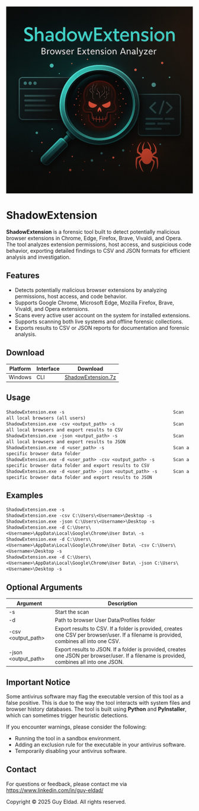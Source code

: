 <p align="center">
  <img src="ShadowExtension.jpg" alt="ShadowExtension Banner" width="600">
</p>

# ShadowExtension

**ShadowExtension** is a forensic tool built to detect potentially malicious browser extensions in Chrome, Edge, Firefox, Brave, Vivaldi, and Opera. The tool analyzes extension permissions, host access, and suspicious code behavior, exporting detailed findings to CSV and JSON formats for efficient analysis and investigation.

## Features
- Detects potentially malicious browser extensions by analyzing permissions, host access, and code behavior.
- Supports Google Chrome, Microsoft Edge, Mozilla Firefox, Brave, Vivaldi, and Opera extensions.
- Scans every active user account on the system for installed extensions.
- Supports scanning both live systems and offline forensic collections.
- Exports results to CSV or JSON reports for documentation and forensic analysis.

## Download

| Platform | Interface | Download |
|----------|-----------|----------|
| Windows  | CLI       | [ShadowExtension.7z](./ShadowExtension.7z) |

## Usage
```
ShadowExtension.exe -s                                         Scan all local browsers (all users)
ShadowExtension.exe -csv <output_path> -s                      Scan all local browsers and export results to CSV
ShadowExtension.exe -json <output_path> -s                     Scan all local browsers and export results to JSON
ShadowExtension.exe -d <user_path> -s                          Scan a specific browser data folder
ShadowExtension.exe -d <user_path> -csv <output_path> -s       Scan a specific browser data folder and export results to CSV
ShadowExtension.exe -d <user_path> -json <output_path> -s      Scan a specific browser data folder and export results to JSON
```

## Examples
```
ShadowExtension.exe -s
ShadowExtension.exe -csv C:\Users\<Username>\Desktop -s
ShadowExtension.exe -json C:\Users\<Username>\Desktop -s
ShadowExtension.exe -d C:\Users\<Username>\AppData\Local\Google\Chrome\User Data\ -s
ShadowExtension.exe -d C:\Users\<Username>\AppData\Local\Google\Chrome\User Data\ -csv C:\Users\<Username>\Desktop -s
ShadowExtension.exe -d C:\Users\<Username>\AppData\Local\Google\Chrome\User Data\ -json C:\Users\<Username>\Desktop -s
```
## Optional Arguments

| Argument           | Description                                                                                       |
|--------------------|---------------------------------------------------------------------------------------------------|
| -s                 | Start the scan                                                                                    |
| -d <path>          | Path to browser User Data/Profiles folder                                                         |
| -csv <output_path> | Export results to CSV. If a folder is provided, creates one CSV per browser/user. If a filename is provided, combines all into one CSV. |
| -json <output_path>| Export results to JSON. If a folder is provided, creates one JSON per browser/user. If a filename is provided, combines all into one JSON. |


## Important Notice

Some antivirus software may flag the executable version of this tool as a false positive. This is due to the way the tool interacts with system files and browser history databases. The tool is built using **Python** and **PyInstaller**, which can sometimes trigger heuristic detections.

If you encounter warnings, please consider the following:

- Running the tool in a sandbox environment.
- Adding an exclusion rule for the executable in your antivirus software.
- Temporarily disabling your antivirus software.

## Contact

For questions or feedback, please contact me via https://www.linkedin.com/in/guy-eldad/


Copyright
© 2025 Guy Eldad. All rights reserved.
